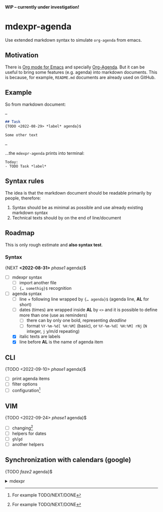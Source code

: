 **WIP – currently under investigation!**

# mdexpr-agenda
Use extended markdown syntax to simulate `org-agenda` from emacs.

## Motivation
There is [Org mode for Emacs](https://orgmode.org/) and specially [Org-Agenda](http://www.cachestocaches.com/2016/9/my-workflow-org-agenda/).
But it can be useful to bring some features (e.g. agenda) into markdown documents.
This is because, for example, `README.md` documents are already used on GitHub.

## Example
So from markdown document:
```markdown
…

## Task
{TODO <2022-08-29> *label* agenda}$

Some other text

…
```
…the `mdexpr-agenda` prints into terminal:
```terminal
Today:
- TODO Task *label*
```

## Syntax rules
The idea is that the markdown document should be readable primarily by people, therefore:

1. Syntax should be as minimal as possible and use already existing markdown syntax
1. Technical texts should by on the end of line/document

## Roadmap
This is only rough estimate and **also syntax test**.

### Syntax
{NEXT **<2022-08-31>** *phase1* agenda}$

- [ ] mdexpr syntax
	- [ ] import another file
	- [ ] `{… somethig}$` recognition
- [ ] agenda syntax
	- [ ] line + following line wrapped by `{… agenda}$` (agenda line, **AL** for short)
	- [ ] dates (times) are wrapped inside **AL** by `<>` and it is possible to define more than one (use as reminders)
		- [ ] there can by only one bold, representing *deadline*
		- [ ] format `%Y-%m-%d[ %H:%M]` (basic), or `%Y-%m-%d[ %H:%M] rNj` (`N` integer, `j` y/m/d repeating)
	- [x] italic texts are labels
	- [x] line before **AL** is the name of agenda item

## CLI
{TODO <2022-09-10> *phase1* agenda}$

- [ ] print agenda items
- [ ] filter options
- [ ] configuration[^prepinani]

## VIM
{TODO <2022-09-24> *phase1* agenda}$

- [ ] changing[^prepinani]
- [ ] helpers for dates
- [ ] `gh`/`gd`
- [ ] another helpers

## Synchronization with calendars (google)
{TODO *faze2* agenda}$


[^prepinani]: For example TODO/NEXT/DONE

<details><summary>mdexpr</summary>
Syntax: include another document, include “plugin” and settings.

- {require [test](./test.md) mdexpr}$
- {use [agenda](plugin url) with states=TODO,NEXT|DONE mdexpr}$
</details>
